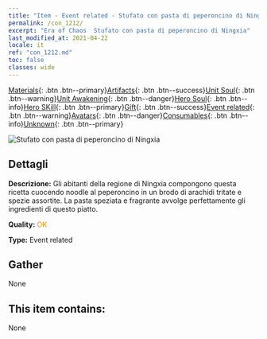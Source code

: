 ```yaml
---
title: "Item - Event related - Stufato con pasta di peperoncino di Ningxia"
permalink: /con_1212/
excerpt: "Era of Chaos  Stufato con pasta di peperoncino di Ningxia"
last_modified_at: 2021-04-22
locale: it
ref: "con_1212.md"
toc: false
classes: wide
---
```

 [Materials](/ItemsIT/){: .btn .btn--primary}[Artifacts](/ItemsIT/Artifacts/){: .btn .btn--success}[Unit Soul](/ItemsIT/UnitSoul/){: .btn .btn--warning}[Unit Awakening](/ItemsIT/UnitAwakening/){: .btn .btn--danger}[Hero Soul](/ItemsIT/HeroSoul/){: .btn .btn--info}[Hero SKill](/ItemsIT/HeroSkill/){: .btn .btn--primary}[Gift](/ItemsIT/Gift/){: .btn .btn--success}[Event related](/ItemsIT/Events/){: .btn .btn--warning}[Avatars](/ItemsIT/Avatars/){: .btn .btn--danger}[Consumables](/ItemsIT/Consumables/){: .btn .btn--info}[Unknown](/ItemsIT/Unknown/){: .btn .btn--primary}

 ![Stufato con pasta di peperoncino di Ningxia](/images/t/i_81522221.png)

## Dettagli
 **Descrizione:** Gli abitanti della regione di Ningxia compongono questa ricetta cuocendo noodle al peperoncino in un brodo di arachidi tritate e spezie assortite. La pasta speziata e fragrante avvolge perfettamente gli ingredienti di questo piatto.

 **Quality:** <span style="color: #FF8C00">OK</span>

 **Type:** Event related

## Gather

  None

## This item contains:

  None

